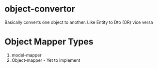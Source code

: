 # object-convertor
Basically converts one object to another. Like Entity to Dto (OR) vice versa

# Object Mapper Types
1. model-mapper
2. Object-mapper - Yet to implement
